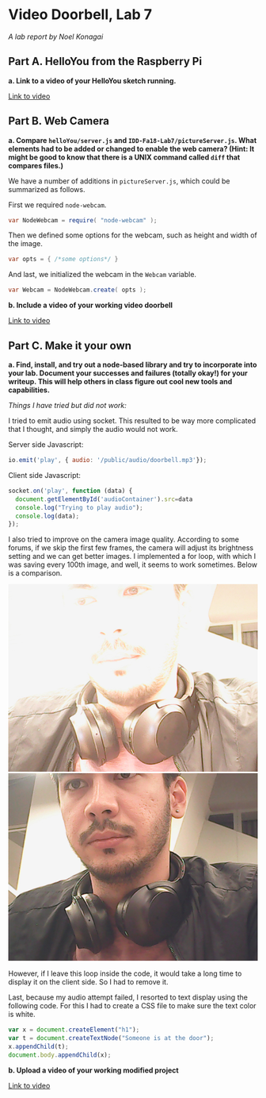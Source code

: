 # Video Doorbell, Lab 7

*A lab report by Noel Konagai*

## Part A. HelloYou from the Raspberry Pi

**a. Link to a video of your HelloYou sketch running.**

[Link to video](https://photos.app.goo.gl/mDDVWGNKWpuW4vf26)

## Part B. Web Camera

**a. Compare `helloYou/server.js` and `IDD-Fa18-Lab7/pictureServer.js`. What elements had to be added or changed to enable the web camera? (Hint: It might be good to know that there is a UNIX command called `diff` that compares files.)**

We have a number of additions in ```pictureServer.js```, which could be summarized as follows.

First we required ```node-webcam```.

```java
var NodeWebcam = require( "node-webcam" );
```

Then we defined some options for the webcam, such as height and width of the image.

```java
var opts = { /*some options*/ }
```

And last, we initialized the webcam in the ```Webcam``` variable.

```java
var Webcam = NodeWebcam.create( opts );
```

**b. Include a video of your working video doorbell**

[Link to video](https://photos.app.goo.gl/hn5xKYqxRFPhLKr89)

## Part C. Make it your own

**a. Find, install, and try out a node-based library and try to incorporate into your lab. Document your successes and failures (totally okay!) for your writeup. This will help others in class figure out cool new tools and capabilities.**

*Things I have tried but did not work:*

I tried to emit audio using socket. This resulted to be way more complicated that I thought, and simply the audio would not work.

Server side Javascript:

```javascript
io.emit('play', { audio: '/public/audio/doorbell.mp3'});
```

Client side Javascript:

```javascript
socket.on('play', function (data) {
  document.getElementById('audioContainer').src=data
  console.log("Trying to play audio");
  console.log(data);
});
```

I also tried to improve on the camera image quality. According to some forums, if we skip the first few frames, the camera will adjust its brightness setting and we can get better images. I implemented a for loop, with which I was saving every 100th image, and well, it seems to work sometimes. Below is a comparison.

![Img1](https://github.com/noelkonagai/interactive-devices/blob/master/Lab%207/images/image1.jpg) ![Img2](https://github.com/noelkonagai/interactive-devices/blob/master/Lab%207/images/image2.jpg)

However, if I leave this loop inside the code, it would take a long time to display it on the client side. So I had to remove it.

Last, because my audio attempt failed, I resorted to text display using the following code. For this I had to create a CSS file to make sure the text color is white.

```javascript
var x = document.createElement("h1");
var t = document.createTextNode("Someone is at the door");
x.appendChild(t);
document.body.appendChild(x); 
```

**b. Upload a video of your working modified project**

[Link to video](https://photos.app.goo.gl/ehgLtnJLzUje8XxH8)
